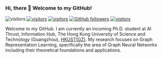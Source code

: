 ### Hi, there 👋 Welcome to my GitHub! 

<img src="https://visitor-badge.glitch.me/badge?page_id=tfeilyu.github.io" alt="visitors" style="margin-top: 0px"> <a href="https://github.com/tfeilyu/"><img src="https://img.shields.io/badge/homepage-tfeilyu.github.io-%2376448A%20" alt="visitors" style="margin-top: 0px"></a> <a href="https://scholar.google.com/citations?user=FfZKK9sAAAAJ&hl=zh-CN/"><img src="https://img.shields.io/badge/Google%20Scholar-FfZKK9sAAAAJ-%23117A65" alt="visitors" style="margin-top: 0px"></a> <a href="https://github.com/tfeilyu/"><img alt="GitHub followers" src="https://img.shields.io/github/followers/tfeilyu?style=social"></a> <a href="https://twitter.com/tengfeilyu"><img src="https://img.shields.io/twitter/follow/tengfeilyu?style=social" alt="visitors" style="margin-top: 0px"></a>



Welcome to my GitHub. I am currently an incoming Ph.D. student at AI Thrust, Information Hub, The Hong Kong University of Science and Technology (Guangzhou), [HKUST(GZ)](https://hkust-gz.edu.cn/). My research focuses on Graph Representation Learning, specifically the area of Graph Neural Networks including their theoretical foundations and applications.



<!--
**tfeilyu/tfeilyu** is a ✨ _special_ ✨ repository because its `README.md` (this file) appears on your GitHub profile.

Here are some ideas to get you started:

- 🔭 I’m currently working on ...
- 🌱 I’m currently learning ...
- 👯 I’m looking to collaborate on ...
- 🤔 I’m looking for help with ...
- 💬 Ask me about ...
- 📫 How to reach me: ...
- 😄 Pronouns: ...
- ⚡ Fun fact: ...
  -->
